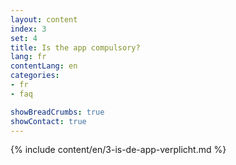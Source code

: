 ```yaml
---
layout: content
index: 3
set: 4
title: Is the app compulsory?
lang: fr
contentLang: en
categories:
- fr
- faq

showBreadCrumbs: true
showContact: true
---
```

{% include content/en/3-is-de-app-verplicht.md %}

